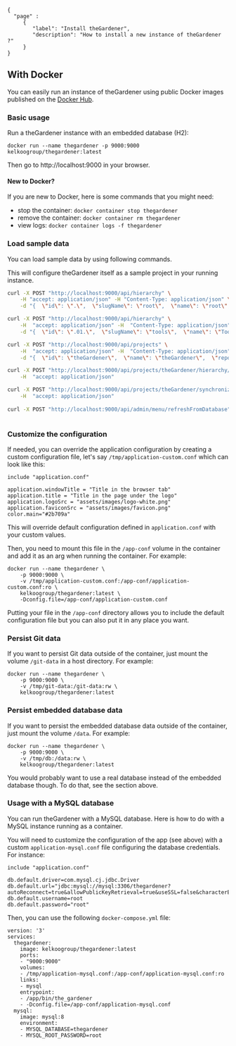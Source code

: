 ```thegardener
{
  "page" :
     {
        "label": "Install theGardener",
        "description": "How to install a new instance of theGardener ?"
     }
}
```

## With Docker

You can easily run an instance of theGardener using public Docker images published
on the [Docker Hub](https://hub.docker.com/r/kelkoogroup/thegardener).

### Basic usage

Run a theGardener instance with an embedded database (H2):

```
docker run --name thegardener -p 9000:9000 kelkoogroup/thegardener:latest
```

Then go to http://localhost:9000 in your browser.

#### New to Docker?

If you are new to Docker, here is some commands that you might need:
- stop the container: `docker container stop thegardener`
- remove the container: `docker container rm thegardener`
- view logs: `docker container logs -f thegardener`

### Load sample data

You can load sample data by using following commands.

This will configure theGardener itself as a sample project in your running instance.

```sh
curl -X POST "http://localhost:9000/api/hierarchy" \
    -H "accept: application/json" -H "Content-Type: application/json" \
    -d "{  \"id\": \".\",  \"slugName\": \"root\",  \"name\": \"root\",  \"childrenLabel\": \"Views\",  \"childLabel\": \"View\"}"

curl -X POST "http://localhost:9000/api/hierarchy" \
    -H  "accept: application/json" -H  "Content-Type: application/json" \
    -d "{  \"id\": \".01.\",  \"slugName\": \"tools\",  \"name\": \"Tools\",  \"childrenLabel\": \"Projects\",  \"childLabel\": \"Project\"}"

curl -X POST "http://localhost:9000/api/projects" \
    -H  "accept: application/json" -H  "Content-Type: application/json" \
    -d "{  \"id\": \"theGardener\",  \"name\": \"theGardener\",  \"repositoryUrl\": \"https://github.com/KelkooGroup/theGardener-template.git\",  \"stableBranch\": \"master\",  \"displayedBranches\": \"master\",  \"featuresRootPath\": \"test/features\",  \"documentationRootPath\": \"documentation\"}"

curl -X POST "http://localhost:9000/api/projects/theGardener/hierarchy/.01." \
    -H  "accept: application/json"

curl -X POST "http://localhost:9000/api/projects/theGardener/synchronize" \
    -H  "accept: application/json"
    
curl -X POST "http://localhost:9000/api/admin/menu/refreshFromDatabase" -H  "accept: application/json"
    
```

### Customize the configuration

If needed, you can override the application configuration by creating a custom
configuration file, let's say `/tmp/application-custom.conf` which can look like this:
```
include "application.conf"

application.windowTitle = "Title in the browser tab"
application.title = "Title in the page under the logo"
application.logoSrc = "assets/images/logo-white.png"
application.faviconSrc = "assets/images/favicon.png"
color.main="#2b709a"

```

This will override default configuration defined in `application.conf` with your custom
values.

Then, you need to mount this file in the `/app-conf` volume in the container and add it as
an arg when running the container. For example:
```
docker run --name thegardener \
    -p 9000:9000 \
    -v /tmp/application-custom.conf:/app-conf/application-custom.conf:ro \
    kelkoogroup/thegardener:latest \
    -Dconfig.file=/app-conf/application-custom.conf
```

Putting your file in the `/app-conf` directory allows you to include the default configuration
file but you can also put it in any place you want.

### Persist Git data

If you want to persist Git data outside of the container, just mount the volume `/git-data`
in a host directory. For example:
```
docker run --name thegardener \
    -p 9000:9000 \
    -v /tmp/git-data:/git-data:rw \
    kelkoogroup/thegardener:latest
```

### Persist embedded database data

If you want to persist the embedded database data outside of the container, just mount
the volume `/data`. For example:
```
docker run --name thegardener \
    -p 9000:9000 \
    -v /tmp/db:/data:rw \
    kelkoogroup/thegardener:latest
```

You would probably want to use a real database instead of the embedded database though.
To do that, see the section above.

### Usage with a MySQL database

You can run theGardener with a MySQL database. Here is how to do with a MySQL instance
running as a container.

You will need to customize the configuration of the app (see above) with a custom
`application-mysql.conf` file configuring the database credentials.
For instance:
```
include "application.conf"

db.default.driver=com.mysql.cj.jdbc.Driver
db.default.url="jdbc:mysql://mysql:3306/thegardener?autoReconnect=true&allowPublicKeyRetrieval=true&useSSL=false&characterEncoding=utf8&useUnicode=true&useJDBCCompliantTimezoneShift=true&useLegacyDatetimeCode=false&serverTimezone=UTC"
db.default.username=root
db.default.password="root"
```

Then, you can use the following `docker-compose.yml` file:
```
version: '3'
services:
  thegardener:
    image: kelkoogroup/thegardener:latest
    ports:
    - "9000:9000"
    volumes:
    - /tmp/application-mysql.conf:/app-conf/application-mysql.conf:ro
    links:
    - mysql
    entrypoint:
    - /app/bin/the_gardener
    - -Dconfig.file=/app-conf/application-mysql.conf
  mysql:
    image: mysql:8
    environment:
    - MYSQL_DATABASE=thegardener
    - MYSQL_ROOT_PASSWORD=root
```
